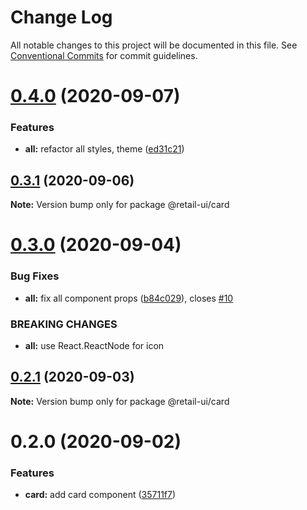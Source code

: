 # Change Log

All notable changes to this project will be documented in this file.
See [Conventional Commits](https://conventionalcommits.org) for commit guidelines.

# [0.4.0](https://github.com/sondh0127/retail-ui/compare/@retail-ui/card@0.3.1...@retail-ui/card@0.4.0) (2020-09-07)

### Features

- **all:** refactor all styles, theme ([ed31c21](https://github.com/sondh0127/retail-ui/commit/ed31c219cd925c3f8340066f504f2527a9e911bf))

## [0.3.1](https://github.com/sondh0127/retail-ui/compare/@retail-ui/card@0.3.0...@retail-ui/card@0.3.1) (2020-09-06)

**Note:** Version bump only for package @retail-ui/card

# [0.3.0](https://github.com/sondh0127/retail-ui/compare/@retail-ui/card@0.2.1...@retail-ui/card@0.3.0) (2020-09-04)

### Bug Fixes

- **all:** fix all component props ([b84c029](https://github.com/sondh0127/retail-ui/commit/b84c0296dbb362d1467cb49544bc30493ea6f2c0)), closes [#10](https://github.com/sondh0127/retail-ui/issues/10)

### BREAKING CHANGES

- **all:** use React.ReactNode for icon

## [0.2.1](https://github.com/sondh0127/retail-ui/compare/@retail-ui/card@0.2.0...@retail-ui/card@0.2.1) (2020-09-03)

**Note:** Version bump only for package @retail-ui/card

# 0.2.0 (2020-09-02)

### Features

- **card:** add card component ([35711f7](https://github.com/sondh0127/retail-ui/commit/35711f790c17fba1dd0fab33277d52efa078cc26))
